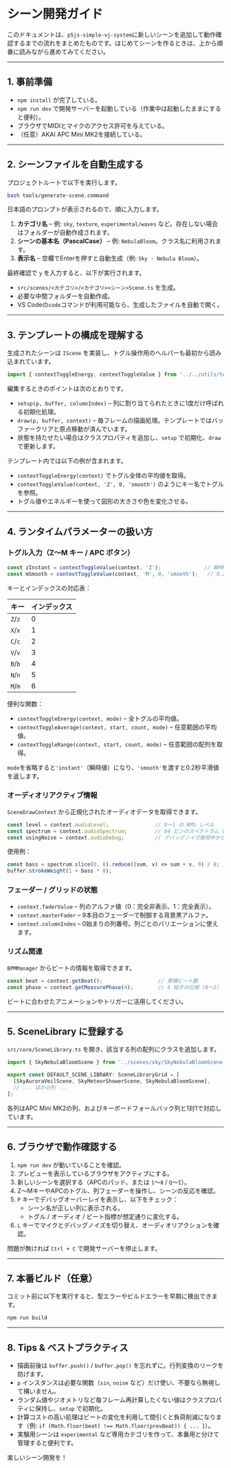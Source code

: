# シーン開発ガイド

このドキュメントは、`p5js-simple-vj-system`に新しいシーンを追加して動作確認するまでの流れをまとめたものです。はじめてシーンを作るときは、上から順番に読みながら進めてみてください。

---

## 1. 事前準備

- `npm install` が完了している。
- `npm run dev` で開発サーバーを起動している（作業中は起動したままにすると便利）。
- ブラウザでMIDIとマイクのアクセス許可を与えている。
- （任意）AKAI APC Mini MK2を接続している。

---

## 2. シーンファイルを自動生成する

プロジェクトルートで以下を実行します。

```bash
bash tools/generate-scene.command
```

日本語のプロンプトが表示されるので、順に入力します。

1. **カテゴリ名** – 例: `sky`, `texture`, `experimental/waves` など。存在しない場合はフォルダーが自動作成されます。
2. **シーンの基本名（PascalCase）** – 例: `NebulaBloom`。クラス名に利用されます。
3. **表示名** – 空欄でEnterを押すと自動生成（例: `Sky · Nebula Bloom`）。

最終確認で `y` を入力すると、以下が実行されます。

- `src/scenes/<カテゴリ>/<カテゴリ><シーン>Scene.ts` を生成。
- 必要な中間フォルダーを自動作成。
- VS Codeの`code`コマンドが利用可能なら、生成したファイルを自動で開く。

---

## 3. テンプレートの構成を理解する

生成されたシーンは `IScene` を実装し、トグル操作用のヘルパーも最初から読み込まれています。

```typescript
import { contextToggleEnergy, contextToggleValue } from '../../utils/toggleUtils';
```

編集するときのポイントは次のとおりです。

- `setup(p, buffer, columnIndex)` – 列に割り当てられたときに1度だけ呼ばれる初期化処理。
- `draw(p, buffer, context)` – 毎フレームの描画処理。テンプレートではバッファークリアと原点移動が済んでいます。
- 状態を持たせたい場合はクラスプロパティを追加し、`setup` で初期化、`draw` で更新します。

テンプレート内では以下の例が含まれます。

- `contextToggleEnergy(context)` でトグル全体の平均値を取得。
- `contextToggleValue(context, 'Z', 0, 'smooth')` のようにキー名でトグルを参照。
- トグル値やエネルギーを使って図形の大きさや色を変化させる。

---

## 4. ランタイムパラメーターの扱い方

### トグル入力（Z〜M キー / APC ボタン）

```typescript
const zInstant = contextToggleValue(context, 'Z');              // 瞬時値 (0 or 1)
const mSmooth = contextToggleValue(context, 'M', 0, 'smooth');   // 0.2 秒平滑値
```

キーとインデックスの対応表：

| キー | インデックス |
| --- | --- |
| `Z`/`z` | 0 |
| `X`/`x` | 1 |
| `C`/`c` | 2 |
| `V`/`v` | 3 |
| `B`/`b` | 4 |
| `N`/`n` | 5 |
| `M`/`m` | 6 |

便利な関数：

- `contextToggleEnergy(context, mode)` – 全トグルの平均値。
- `contextToggleAverage(context, start, count, mode)` – 任意範囲の平均値。
- `contextToggleRange(context, start, count, mode)` – 任意範囲の配列を取得。

`mode`を省略すると`'instant'`（瞬時値）になり、`'smooth'`を渡すと0.2秒平滑値を返します。

### オーディオリアクティブ情報

`SceneDrawContext` から正規化されたオーディオデータを取得できます。

```typescript
const level = context.audioLevel;               // 0〜1 の RMS レベル
const spectrum = context.audioSpectrum;         // 64 ビンのスペクトラム (0〜1)
const usingNoise = context.audioDebug;          // デバッグノイズ使用中かどうか
```

使用例：

```typescript
const bass = spectrum.slice(0, 8).reduce((sum, v) => sum + v, 0) / 8;
buffer.strokeWeight(1 + bass * 8);
```

### フェーダー / グリッドの状態

- `context.faderValue` – 列のアルファ値（0：完全非表示、1：完全表示）。
- `context.masterFader` – 9本目のフェーダーで制御する背景黒アルファ。
- `context.columnIndex` – 0始まりの列番号。列ごとのバリエーションに使えます。

### リズム関連

`BPMManager` からビートの情報を取得できます。

```typescript
const beat = context.getBeat();                  // 累積ビート数
const phase = context.getMeasurePhase(4);        // 4 拍子の位相 (0〜1)
```

ビートに合わせたアニメーションやトリガーに活用してください。

---

## 5. SceneLibrary に登録する

`src/core/SceneLibrary.ts` を開き、該当する列の配列にクラスを追加します。

```typescript
import { SkyNebulaBloomScene } from '../scenes/sky/SkyNebulaBloomScene';

export const DEFAULT_SCENE_LIBRARY: SceneLibraryGrid = [
  [SkyAuroraVeilScene, SkyMeteorShowerScene, SkyNebulaBloomScene],
  // ... ほかの列 ...
];
```

各列はAPC Mini MK2の列、およびキーボードフォールバック列と1対1で対応しています。

---

## 6. ブラウザで動作確認する

1. `npm run dev` が動いていることを確認。
2. プレビューを表示しているブラウザをアクティブにする。
3. 新しいシーンを選択する（APCのパッド、または `1`〜`8` / `Q`〜`I`）。
4. Z〜MキーやAPCのトグル、列フェーダーを操作し、シーンの反応を確認。
5. `P` キーでデバッグオーバーレイを表示し、以下をチェック：
   - シーン名が正しい列に表示される。
   - トグル / オーディオ / ビート指標が想定通りに変化する。
6. `L` キーでマイクとデバッグノイズを切り替え、オーディオリアクションを確認。

問題が無ければ `Ctrl + C` で開発サーバーを停止します。

---

## 7. 本番ビルド（任意）

コミット前に以下を実行すると、型エラーやビルドエラーを早期に検出できます。

```bash
npm run build
```

---

## 8. Tips & ベストプラクティス

- 描画前後は `buffer.push()` / `buffer.pop()` を忘れずに。行列変換のリークを防げます。
- `p` インスタンスは必要な関数（`sin`, `noise` など）だけ使い、不要なら無視して構いません。
- ランダム値やジオメトリなど毎フレーム再計算したくない値はクラスプロパティに保持し、`setup` で初期化。
- 計算コストの高い処理はビートの変化を利用して間引くと負荷削減になります（例: `if (Math.floor(beat) !== Math.floor(prevBeat)) { ... }`）。
- 実験用シーンは `experimental` など専用カテゴリを作って、本番用と分けて管理すると便利です。

楽しいシーン開発を！
